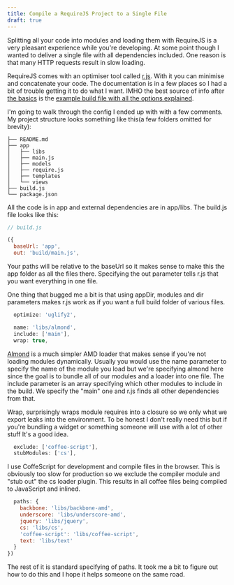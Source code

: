 ```yaml
---
title: Compile a RequireJS Project to a Single File
draft: true
---
```


Splitting all your code into modules and loading them with RequireJS is a very pleasant experience while you're developing.  At some point though I wanted to deliver a single file with all dependencies included. One reason is that many HTTP requests result in slow loading.

RequireJS comes with an optimiser tool called [r.js](https://github.com/jrburke/r.js/). With it you can minimise and concatenate your code. The documentation is in a few places so I had a bit of trouble getting it to do what I want. IMHO the best source of info after [the basics](http://requirejs.org/docs/optimization.html) is the [example build file with all the options explained](https://github.com/jrburke/r.js/blob/master/build/example.build.js).

I'm going to walk through the config I ended up with with a few comments. My project structure looks something like this(a few folders omitted for brevity):

```
├── README.md
├── app
│   ├── libs
│   ├── main.js
│   ├── models
│   ├── require.js
│   ├── templates
│   └── views
├── build.js
└── package.json
```

All the code is in app and external dependencies are in app/libs. The build.js file looks like this:

```javascript
// build.js

({
  baseUrl: 'app',
  out: 'build/main.js',
```
Your paths will be relative to the baseUrl so it makes sense to make this the app folder as all the files there. Specifying the out parameter tells r.js that you want everything in one file.

One thing that bugged me a bit is that using appDir, modules and dir parameters makes r.js work as if you want a full build folder of various files.

```javascript
  optimize: 'uglify2',

  name: 'libs/almond',
  include: ['main'],
  wrap: true,
```

[Almond](http://github.com/jburke/almond) is a much simpler AMD loader that makes sense if you're not loading modules dynamically. Usually you would use the name parameter to specify the name of the module you load but we're specifying almond here since the goal is to bundle all of our modules and a loader into one file. The include parameter is an array specifying which other modules to include in the build. We specify the "main" one and r.js finds all other dependencies from that.

Wrap, surprisingly wraps module requires into a closure so we only what we export leaks into the environment. To be honest I don't really need this but if you're bundling a widget or something someone will use with a lot of other stuff It's a good idea.

```javascript
  exclude: ['coffee-script'],
  stubModules: ['cs'],
```

I use CoffeScript for development and compile files in the browser. This is obviously too slow for production so we exclude the compiler module and "stub out" the cs loader plugin. This results in all coffee files being compiled to JavaScript and inlined.

```javascript
  paths: {
    backbone: 'libs/backbone-amd',
    underscore: 'libs/underscore-amd',
    jquery: 'libs/jquery',
    cs: 'libs/cs',
    'coffee-script': 'libs/coffee-script',
    text: 'libs/text'
  }
})
```

The rest of it is standard specifying of paths. It took me a bit to figure out how to do this and I hope it helps someone on the same road.
